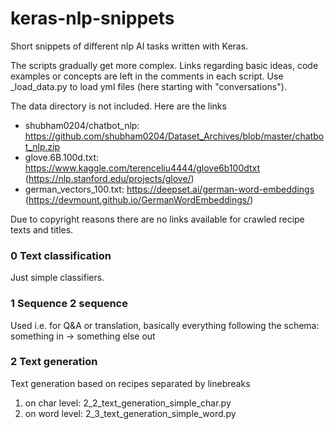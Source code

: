 # keras-nlp-snippets
Short snippets of different nlp AI tasks written with Keras.


The scripts gradually get more complex. Links regarding basic ideas, code examples or concepts are left in the comments in each script.
Use _load_data.py to load yml files (here starting with "conversations").

The data directory is not included. Here are the links
- shubham0204/chatbot_nlp: https://github.com/shubham0204/Dataset_Archives/blob/master/chatbot_nlp.zip
- glove.6B.100d.txt: https://www.kaggle.com/terenceliu4444/glove6b100dtxt (https://nlp.stanford.edu/projects/glove/)
- german_vectors_100.txt: https://deepset.ai/german-word-embeddings (https://devmount.github.io/GermanWordEmbeddings/)


Due to copyright reasons there are no links available for crawled recipe texts and titles.


### 0 Text classification
Just simple classifiers.

### 1 Sequence 2 sequence
Used i.e. for Q&A or translation, basically everything following the schema: something in -> something else out

### 2 Text generation
Text generation based on recipes separated by linebreaks
1) on char level: 2_2_text_generation_simple_char.py
2) on word level: 2_3_text_generation_simple_word.py
